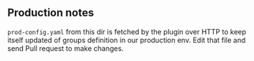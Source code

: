 ## Production notes

`prod-config.yaml` from this dir is fetched by the plugin over HTTP to keep itself updated of groups definition in our production env. Edit that file and send Pull request to make changes.
